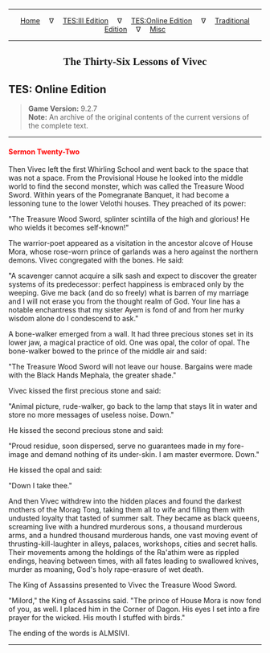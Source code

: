 
---

<!-- Jekyll Page Links -->

<center>
<a href="../../../../index.html">Home</a>
&emsp;&nabla;&emsp;
<a href="../../../index-tes3.html">TES:III Edition</a>
&emsp;&nabla;&emsp;
<a href="../../../index-teso.html">TES:Online Edition</a>
&emsp;&nabla;&emsp;
<a href="../../../index-traditional.html">Traditional Edition</a>
&emsp;&nabla;&emsp;
<a href="../../../index-misc.html">Misc</a>
</center>

<!-- Markdown Body Below: -->

---

<center>
<h2><span style="font-family:Georgia">The Thirty-Six Lessons of Vivec</span></h2>
</center>

## TES: Online Edition

> __Game Version:__ 9.2.7\
> __Note:__ An archive of the original contents of the current versions of the complete text.

---

#### <span style="color:red">Sermon Twenty-Two</span>

Then Vivec left the first Whirling School and went back to the space that was not a space. From the Provisional House he looked into the middle world to find the second monster, which was called the Treasure Wood Sword. Within years of the Pomegranate Banquet, it had become a lessoning tune to the lower Velothi houses. They preached of its power:

"The Treasure Wood Sword, splinter scintilla of the high and glorious! He who wields it becomes self-known!"

The warrior-poet appeared as a visitation in the ancestor alcove of House Mora, whose rose-worn prince of garlands was a hero against the northern demons. Vivec congregated with the bones. He said:

"A scavenger cannot acquire a silk sash and expect to discover the greater systems of its predecessor: perfect happiness is embraced only by the weeping. Give me back (and do so freely) what is barren of my marriage and I will not erase you from the thought realm of God. Your line has a notable enchantress that my sister Ayem is fond of and from her murky wisdom alone do I condescend to ask."

A bone-walker emerged from a wall. It had three precious stones set in its lower jaw, a magical practice of old. One was opal, the color of opal. The bone-walker bowed to the prince of the middle air and said:

"The Treasure Wood Sword will not leave our house. Bargains were made with the Black Hands Mephala, the greater shade."

Vivec kissed the first precious stone and said:

"Animal picture, rude-walker, go back to the lamp that stays lit in water and store no more messages of useless noise. Down."

He kissed the second precious stone and said:

"Proud residue, soon dispersed, serve no guarantees made in my fore-image and demand nothing of its under-skin. I am master evermore. Down."

He kissed the opal and said:

"Down I take thee."

And then Vivec withdrew into the hidden places and found the darkest mothers of the Morag Tong, taking them all to wife and filling them with undusted loyalty that tasted of summer salt. They became as black queens, screaming live with a hundred murderous sons, a thousand murderous arms, and a hundred thousand murderous hands, one vast moving event of thrusting-kill-laughter in alleys, palaces, workshops, cities and secret halls. Their movements among the holdings of the Ra'athim were as rippled endings, heaving between times, with all fates leading to swallowed knives, murder as moaning, God's holy rape-erasure of wet death.

The King of Assassins presented to Vivec the Treasure Wood Sword.

"Milord," the King of Assassins said. "The prince of House Mora is now fond of you, as well. I placed him in the Corner of Dagon. His eyes I set into a fire prayer for the wicked. His mouth I stuffed with birds."

The ending of the words is ALMSIVI.

---
